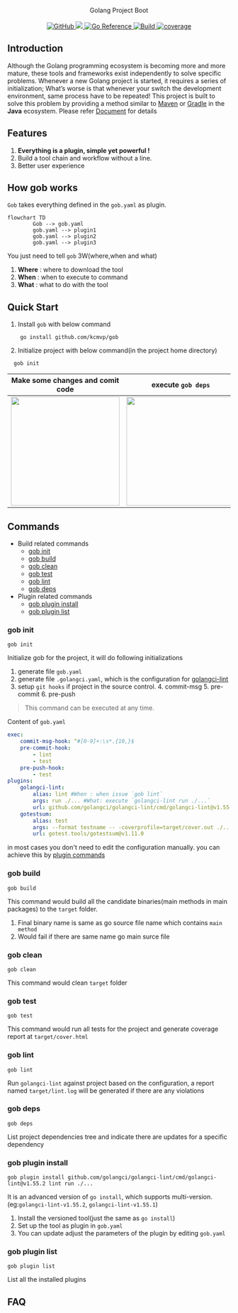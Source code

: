<p align="center">
Golang Project Boot
  <br/>
  <br/>
  <a href="https://github.com/kcmvp/gob/blob/main/LICENSE">
    <img alt="GitHub" src="https://img.shields.io/github/license/kcmvp/gob"/>
  </a>
  <a href="https://goreportcard.com/report/github.com/kcmvp/gob">
    <img src="https://goreportcard.com/badge/github.com/kcmvp/gob"/>
  </a>
  <a href="https://pkg.go.dev/github.com/kcmvp/gob">
    <img src="https://pkg.go.dev/badge/github.com/kcmvp/gob.svg" alt="Go Reference"/>
  </a>
  <a href="https://github.com/kcmvp/gob/blob/main/.github/workflows/workflow.yml" rel="nofollow">
     <img src="https://img.shields.io/github/actions/workflow/status/kcmvp/gob/workflow.yml?branch=main" alt="Build" />
  </a>
  <a href="https://app.codecov.io/gh/kcmvp/gob" ref="nofollow">
    <img src ="https://img.shields.io/codecov/c/github/kcmvp/gob" alt="coverage"/>
  </a>

</p>

<span id="nav-1"></span>

<span id="nav-2"></span>

## Introduction

Although the Golang programming ecosystem is becoming more and more mature,
these tools and frameworks exist independently to solve specific problems.
Whenever a new Golang project is started, it requires a series of initialization;
What’s worse is that whenever your switch the development environment, same process have to be repeated!
This project is built to solve this problem by providing a method similar to [Maven](https://maven.apache.org/)
or [Gradle](https://gradle.com/) in the **Java** ecosystem. Please refer [Document](#commands) for details

<span id="nav-3"></span>

## Features

1. **Everything is a plugin, simple yet powerful !**
2. Build a tool chain and workflow without a line.
3. Better user experience

## How gob works
`Gob` takes everything defined in the `gob.yaml` as plugin.
```mermaid
flowchart TD
        Gob --> gob.yaml 
        gob.yaml --> plugin1
        gob.yaml --> plugin2
        gob.yaml --> plugin3
```
You just need to tell `gob` 3W(where,when and what)

1. **Where** : where to download the tool
2. **When** : when to execute to command
2. **What** : what to do with the tool

## Quick Start
1. Install `gob` with below command
```shell
    go install github.com/kcmvp/gob
```
2. Initialize project with below command(in the project home directory)
```shell
  gob init
```

| Make some changes and comit code                                                                 | execute `gob deps`                                                                                    |
|--------------------------------------------------------------------------------------------------|------------------------------------------------------------------------------------------------------|
| <img src="https://github.com/kcmvp/gob/blob/main/docs/commit_hook.gif" height="245"> | <img src="https://github.com/kcmvp/gob/blob/main/docs/dependency_tree.png" height="245"> |


## Commands 
- Build related commands
  - [gob init](#gob-init)
  - [gob build](#gob-build)
  - [gob clean](#gob-clean)
  - [gob test](#gob-test)
  - [gob lint](#gob-lint)
  - [gob deps](#gob-deps)
- Plugin related commands
  - [gob plugin install](#gob-plugin-install)
  - [gob plugin list](#gob-plugin-list)

### gob init
```shell
gob init
```
Initialize gob for the project, it will do following initializations 
1. generate file `gob.yaml`
2. generate file `.golangci.yaml`, which is the configuration for [golangci-lint](https://github.com/golangci/golangci-lint)
3. setup `git hooks` if project in the source control.
   4. commit-msg
   5. pre-commit
   6. pre-push
> This command can be executed at any time. 

Content of `gob.yaml`

```yaml
exec:
    commit-msg-hook: ^#[0-9]+:\s*.{10,}$
    pre-commit-hook:
        - lint
        - test
    pre-push-hook:
        - test
plugins:
    golangci-lint:
        alias: lint #When : when issue `gob lint`
        args: run ./... #What: execute `golangci-lint run ./...`
        url: github.com/golangci/golangci-lint/cmd/golangci-lint@v1.55.2 #Where: where to download the plugin
    gotestsum:
        alias: test
        args: --format testname -- -coverprofile=target/cover.out ./...
        url: gotest.tools/gotestsum@v1.11.0
```
in most cases you don't need to edit the configuration manually. you can achieve this by [plugin commands](#gob-plugin-install) 

### gob build
```shell
gob build
```
This command would build all the candidate binaries(main methods in main packages) to the `target` folder.
1. Final binary name is same as go source file name which contains `main method`
2. Would fail if there are same name go main surce file

### gob clean
```shell
gob clean
```
This command would clean `target` folder

### gob test
```shell
gob test
```
This command would run all tests for the project and generate coverage report at `target/cover.html`

### gob lint
```shell
gob lint
```
Run `golangci-lint` against project based on the configuration, a report named `target/lint.log` will be generated if there are any violations
### gob deps
```shell
gob deps
```
List project dependencies tree and indicate there are updates for a specific dependency
### gob plugin install
```shell
gob plugin install github.com/golangci/golangci-lint/cmd/golangci-lint@v1.55.2 lint run ./...
```
It is an advanced version of `go install`, which supports multi-version.(eg:`golangci-lint-v1.55.2`, `golangci-lint-v1.55.1`)
1. Install the versioned tool(just the same as `go install`)
2. Set up the tool as plugin in `gob.yaml`
3. You can update adjust the parameters of the plugin by editing  `gob.yaml`
 
### gob plugin list

```shell
gob plugin list
```
List all the installed plugins

## FAQ


